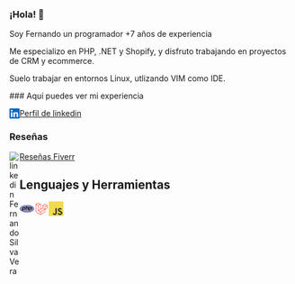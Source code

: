 ### ¡Hola! 👋
<div>
Soy Fernando un programador +7 años de experiencia

Me especializo en PHP, .NET y Shopify, y disfruto trabajando en proyectos de CRM y ecommerce.

Suelo trabajar en entornos Linux, utlizando VIM como IDE.
</div>
### Aquí puedes ver mi experiencia

<a href="https://www.linkedin.com/in/fernando-silva-vera-6812bb176/"><img align="left" alt="linkedin Fernando Silva Vera" width="18px" src="linkedin.svg" /></a> [Perfil de linkedin](https://www.linkedin.com/in/fernando-silva-vera-6812bb176/)

### Reseñas

<a href="https://www.fiverr.com/fernandoxsv"><img align="left" alt="linkedin Fernando Silva Vera" width="18px" src="https://uxwing.com/wp-content/themes/uxwing/download/brands-and-social-media/fiverr-icon.png" /></a> [Reseñas Fiverr](https://www.fiverr.com/fernandoxsv)


<h2>Lenguajes y Herramientas</h2>
<img align="left" alt="PHP" width="26px" src="https://raw.githubusercontent.com/github/explore/80688e429a7d4ef2fca1e82350fe8e3517d3494d/topics/php/php.png"/><img align="left" alt="laravel" width="26px" src="https://raw.githubusercontent.com/github/explore/80688e429a7d4ef2fca1e82350fe8e3517d3494d/topics/laravel/laravel.png"/><img align="left" alt="JavaScript" width="26px" src="https://raw.githubusercontent.com/github/explore/80688e429a7d4ef2fca1e82350fe8e3517d3494d/topics/javascript/javascript.png"/>
